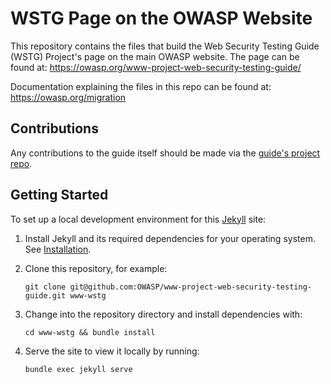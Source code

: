 # WSTG Page on the OWASP Website

This repository contains the files that build the Web Security Testing Guide (WSTG) Project's page on the main OWASP website. The page can be found at: https://owasp.org/www-project-web-security-testing-guide/

Documentation explaining the files in this repo can be found at: https://owasp.org/migration

## Contributions

Any contributions to the guide itself should be made via the [guide's project repo](https://github.com/OWASP/wstg).

## Getting Started

To set up a local development environment for this [Jekyll](https://jekyllrb.com/docs/installation/ubuntu/) site:

1. Install Jekyll and its required dependencies for your operating system. See [Installation](https://jekyllrb.com/docs/installation/).
2. Clone this repository, for example: 

    `git clone git@github.com:OWASP/www-project-web-security-testing-guide.git www-wstg`

3. Change into the repository directory and install dependencies with:

    `cd www-wstg && bundle install`

4. Serve the site to view it locally by running:

    `bundle exec jekyll serve`
